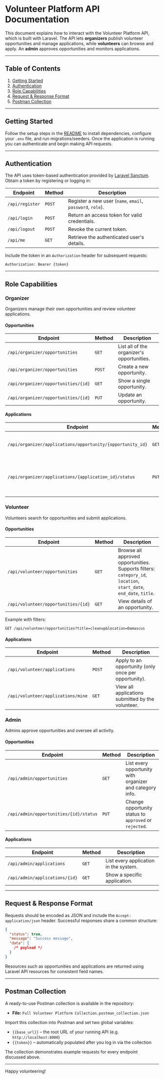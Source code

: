 # Volunteer Platform API Documentation

This document explains how to interact with the Volunteer Platform API, which is built with Laravel. The API lets **organizers** publish volunteer opportunities and manage applications, while **volunteers** can browse and apply. An **admin** approves opportunities and monitors applications.

---

## Table of Contents
1. [Getting Started](#getting-started)
2. [Authentication](#authentication)
3. [Role Capabilities](#role-capabilities)
4. [Request & Response Format](#request--response-format)
5. [Postman Collection](#postman-collection)

---

## Getting Started

Follow the setup steps in the [README](README.md) to install dependencies, configure your `.env` file, and run migrations/seeders. Once the application is running you can authenticate and begin making API requests.

---

## Authentication

The API uses token-based authentication provided by [Laravel Sanctum](https://laravel.com/docs/sanctum). Obtain a token by registering or logging in:

| Endpoint | Method | Description |
| --- | --- | --- |
| `/api/register` | `POST` | Register a new user (`name`, `email`, `password`, `role`). |
| `/api/login` | `POST` | Return an access token for valid credentials. |
| `/api/logout` | `POST` | Revoke the current token. |
| `/api/me` | `GET` | Retrieve the authenticated user's details. |

Include the token in an `Authorization` header for subsequent requests:

```
Authorization: Bearer {token}
```

---

## Role Capabilities

### Organizer
Organizers manage their own opportunities and review volunteer applications.

#### Opportunities
| Endpoint | Method | Description |
| --- | --- | --- |
| `/api/organizer/opportunities` | `GET` | List all of the organizer's opportunities. |
| `/api/organizer/opportunities` | `POST` | Create a new opportunity. |
| `/api/organizer/opportunities/{id}` | `GET` | Show a single opportunity. |
| `/api/organizer/opportunities/{id}` | `PUT` | Update an opportunity. |

#### Applications
| Endpoint | Method | Description |
| --- | --- | --- |
| `/api/organizer/applications/opportunity/{opportunity_id}` | `GET` | List applications for a given opportunity. |
| `/api/organizer/applications/{application_id}/status` | `PUT` | Change an application's status (`pending`, `accepted`, `rejected`). |

### Volunteer
Volunteers search for opportunities and submit applications.

#### Opportunities
| Endpoint | Method | Description |
| --- | --- | --- |
| `/api/volunteer/opportunities` | `GET` | Browse all approved opportunities. Supports filters: `category_id`, `location`, `start_date`, `end_date`, `title`. |
| `/api/volunteer/opportunities/{id}` | `GET` | View details of an opportunity. |

Example with filters:

```
GET /api/volunteer/opportunities?title=cleanup&location=Damascus
```

#### Applications
| Endpoint | Method | Description |
| --- | --- | --- |
| `/api/volunteer/applications` | `POST` | Apply to an opportunity (only once per opportunity). |
| `/api/volunteer/applications/mine` | `GET` | View all applications submitted by the volunteer. |

### Admin
Admins approve opportunities and oversee all activity.

#### Opportunities
| Endpoint | Method | Description |
| --- | --- | --- |
| `/api/admin/opportunities` | `GET` | List every opportunity with organizer and category info. |
| `/api/admin/opportunities/{id}/status` | `PUT` | Change opportunity status to `approved` or `rejected`. |

#### Applications
| Endpoint | Method | Description |
| --- | --- | --- |
| `/api/admin/applications` | `GET` | List every application in the system. |
| `/api/admin/applications/{id}` | `GET` | Show a specific application. |

---

## Request & Response Format

Requests should be encoded as JSON and include the `Accept: application/json` header. Successful responses share a common structure:

```json
{
  "status": true,
  "message": "Success message",
  "data": {
    /* payload */
  }
}
```

Resources such as opportunities and applications are returned using Laravel API resources for consistent field names.

---

## Postman Collection

A ready-to-use Postman collection is available in the repository:

- **File:** `Full Volunteer Platform Collection.postman_collection.json`

Import this collection into Postman and set two global variables:

- `{{base_url}}` – the root URL of your running API (e.g. `http://localhost:8000`)
- `{{token}}` – automatically populated after you log in via the collection

The collection demonstrates example requests for every endpoint discussed above.

---

Happy volunteering!
